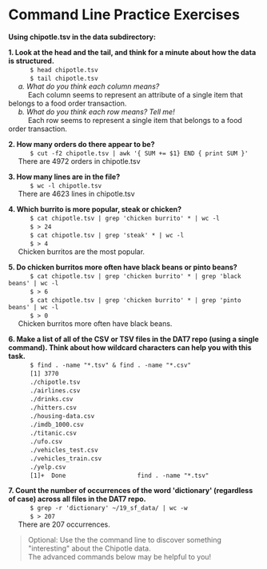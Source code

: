 # Command Line Practice Exercises

**Using chipotle.tsv in the data subdirectory:**

**1. Look at the head and the tail, and think for a minute about how the data is structured.**  
    &nbsp;&nbsp;&nbsp;&nbsp;&nbsp;&nbsp;&nbsp;&nbsp;&nbsp;&nbsp;&nbsp;`$ head chipotle.tsv`   
    &nbsp;&nbsp;&nbsp;&nbsp;&nbsp;&nbsp;&nbsp;&nbsp;&nbsp;&nbsp;&nbsp;`$ tail chipotle.tsv`  
   &nbsp;&nbsp;&nbsp;&nbsp;&nbsp;*a. What do you think each column means?*   
&nbsp;&nbsp;&nbsp;&nbsp;&nbsp;&nbsp;&nbsp;&nbsp;&nbsp;&nbsp;Each column seems to represent an attribute of a single item that belongs to a food order transaction.  
   &nbsp;&nbsp;&nbsp;&nbsp;&nbsp;*b. What do you think each row means? Tell me!*  
&nbsp;&nbsp;&nbsp;&nbsp;&nbsp;&nbsp;&nbsp;&nbsp;&nbsp;&nbsp;Each row seems to represent a single item that belongs to a food order transaction.

**2. How many orders do there appear to be?**  
    &nbsp;&nbsp;&nbsp;&nbsp;&nbsp;&nbsp;&nbsp;&nbsp;&nbsp;&nbsp;&nbsp;`$ cut -f2 chipotle.tsv | awk '{ SUM += $1} END { print SUM }'`  
   &nbsp;&nbsp;&nbsp;&nbsp;&nbsp;There are 4972 orders in chipotle.tsv

**3. How many lines are in the file?**  
    &nbsp;&nbsp;&nbsp;&nbsp;&nbsp;&nbsp;&nbsp;&nbsp;&nbsp;&nbsp;&nbsp;`$ wc -l chipotle.tsv`  
   &nbsp;&nbsp;&nbsp;&nbsp;&nbsp;There are 4623 lines in chipotle.tsv

**4. Which burrito is more popular, steak or chicken?**  
    &nbsp;&nbsp;&nbsp;&nbsp;&nbsp;&nbsp;&nbsp;&nbsp;&nbsp;&nbsp;&nbsp;`$ cat chipotle.tsv | grep 'chicken burrito' * | wc -l`  
    &nbsp;&nbsp;&nbsp;&nbsp;&nbsp;&nbsp;&nbsp;&nbsp;&nbsp;&nbsp;&nbsp;`$ > 24`  
    &nbsp;&nbsp;&nbsp;&nbsp;&nbsp;&nbsp;&nbsp;&nbsp;&nbsp;&nbsp;&nbsp;`$ cat chipotle.tsv | grep 'steak' * | wc -l`  
    &nbsp;&nbsp;&nbsp;&nbsp;&nbsp;&nbsp;&nbsp;&nbsp;&nbsp;&nbsp;&nbsp;`$ > 4`  
   &nbsp;&nbsp;&nbsp;&nbsp;&nbsp;Chicken burritos are the most popular.


**5. Do chicken burritos more often have black beans or pinto beans?**  
    &nbsp;&nbsp;&nbsp;&nbsp;&nbsp;&nbsp;&nbsp;&nbsp;&nbsp;&nbsp;&nbsp;`$ cat chipotle.tsv | grep 'chicken burrito' * | grep 'black beans' | wc -l`  
    &nbsp;&nbsp;&nbsp;&nbsp;&nbsp;&nbsp;&nbsp;&nbsp;&nbsp;&nbsp;&nbsp;`$ > 6`  
    &nbsp;&nbsp;&nbsp;&nbsp;&nbsp;&nbsp;&nbsp;&nbsp;&nbsp;&nbsp;&nbsp;`$ cat chipotle.tsv | grep 'chicken burrito' * | grep 'pinto beans' | wc -l`  
    &nbsp;&nbsp;&nbsp;&nbsp;&nbsp;&nbsp;&nbsp;&nbsp;&nbsp;&nbsp;&nbsp;`$ > 0`  
   &nbsp;&nbsp;&nbsp;&nbsp;&nbsp;Chicken burritos more often have black beans.

**6. Make a list of all of the CSV or TSV files in the DAT7 repo (using a single command). Think about how wildcard characters can help you with this task.**  
    &nbsp;&nbsp;&nbsp;&nbsp;&nbsp;&nbsp;&nbsp;&nbsp;&nbsp;&nbsp;&nbsp;`$ find . -name "*.tsv" & find . -name "*.csv"`  
    &nbsp;&nbsp;&nbsp;&nbsp;&nbsp;&nbsp;&nbsp;&nbsp;&nbsp;&nbsp;&nbsp;`[1] 3770 `   
&nbsp;&nbsp;&nbsp;&nbsp;&nbsp;&nbsp;&nbsp;&nbsp;&nbsp;&nbsp;&nbsp;`./chipotle.tsv`  
&nbsp;&nbsp;&nbsp;&nbsp;&nbsp;&nbsp;&nbsp;&nbsp;&nbsp;&nbsp;&nbsp;`./airlines.csv`  
&nbsp;&nbsp;&nbsp;&nbsp;&nbsp;&nbsp;&nbsp;&nbsp;&nbsp;&nbsp;&nbsp;`./drinks.csv`  
&nbsp;&nbsp;&nbsp;&nbsp;&nbsp;&nbsp;&nbsp;&nbsp;&nbsp;&nbsp;&nbsp;`./hitters.csv`  
&nbsp;&nbsp;&nbsp;&nbsp;&nbsp;&nbsp;&nbsp;&nbsp;&nbsp;&nbsp;&nbsp;`./housing-data.csv`  
&nbsp;&nbsp;&nbsp;&nbsp;&nbsp;&nbsp;&nbsp;&nbsp;&nbsp;&nbsp;&nbsp;`./imdb_1000.csv`  
&nbsp;&nbsp;&nbsp;&nbsp;&nbsp;&nbsp;&nbsp;&nbsp;&nbsp;&nbsp;&nbsp;`./titanic.csv `   
&nbsp;&nbsp;&nbsp;&nbsp;&nbsp;&nbsp;&nbsp;&nbsp;&nbsp;&nbsp;&nbsp;`./ufo.csv`  
&nbsp;&nbsp;&nbsp;&nbsp;&nbsp;&nbsp;&nbsp;&nbsp;&nbsp;&nbsp;&nbsp;`./vehicles_test.csv`  
&nbsp;&nbsp;&nbsp;&nbsp;&nbsp;&nbsp;&nbsp;&nbsp;&nbsp;&nbsp;&nbsp;`./vehicles_train.csv`  
&nbsp;&nbsp;&nbsp;&nbsp;&nbsp;&nbsp;&nbsp;&nbsp;&nbsp;&nbsp;&nbsp;`./yelp.csv`  
&nbsp;&nbsp;&nbsp;&nbsp;&nbsp;&nbsp;&nbsp;&nbsp;&nbsp;&nbsp;&nbsp;`[1]+  Done                    find . -name "*.tsv"`

**7. Count the number of occurrences of the word 'dictionary' (regardless of case) across all files in the DAT7 repo.**  
    &nbsp;&nbsp;&nbsp;&nbsp;&nbsp;&nbsp;&nbsp;&nbsp;&nbsp;&nbsp;&nbsp;`$ grep -r 'dictionary' ~/19_sf_data/ | wc -w`  
    &nbsp;&nbsp;&nbsp;&nbsp;&nbsp;&nbsp;&nbsp;&nbsp;&nbsp;&nbsp;&nbsp;`$ > 207`    
   &nbsp;&nbsp;&nbsp;&nbsp;&nbsp;There are 207 occurrences.  

> Optional: Use the the command line to discover something "interesting" about the Chipotle data.  
The advanced commands below may be helpful to you!